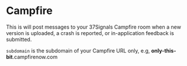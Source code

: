 Campfire
========

This is will post messages to your 37Signals Campfire room when a new version is uploaded, a crash is reported, or in-application feedback is submitted.

<code>subdomain</code> is the subdomain of your Campfire URL only, e.g, <strong>only-this-bit</strong>.campfirenow.com
